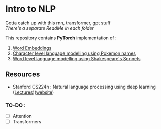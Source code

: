 # Intro to NLP
 
Gotta catch up with this rnn, transformer, gpt stuff<br/>
*There's a separate ReadMe in each folder*

This repository contains **PyTorch** implementation of :
1. [Word Embeddings](https://github.com/jayeshk7/Intro-to-NLP/tree/master/Word%20embeddings)
2. [Character level language modelling using Pokemon names](https://github.com/jayeshk7/Intro-to-NLP/tree/master/Language%20Models/Character%20level)
3. [Word level language modelling using Shakespeare's Sonnets](https://github.com/jayeshk7/Intro-to-NLP/tree/master/Language%20Models/Word%20LM)

 
## Resources
- Stanford CS224n : Natural language processing using deep learning ([Lectures](https://www.youtube.com/playlist?list=PLoROMvodv4rOhcuXMZkNm7j3fVwBBY42z))([website](http://web.stanford.edu/class/cs224n/))

### TO-DO :
- [ ] Attention
- [ ] Transformers